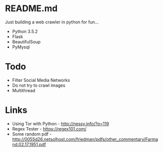 # README.md

Just building a web crawler in python for fun...

- Python 3.5.2
- Flask
- BeautifulSoup
- PyMysql

# Todo
- Filter Social Media Networks
- Do not try to crawl images
- Multithread

# Links

- Using Tor with Python - http://nessy.info/?p=119
- Regex Tester - https://regex101.com/
- Some random pdf - http://0055d26.netsolhost.com/friedman/pdfs/other_commentary/Farmand.02.17.1951.pdf